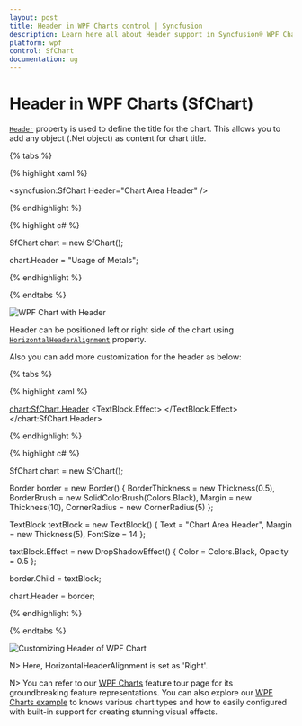 ```yaml
---
layout: post
title: Header in WPF Charts control | Syncfusion
description: Learn here all about Header support in Syncfusion® WPF Charts (SfChart) control, its elements and more details.
platform: wpf
control: SfChart
documentation: ug
---
```


# Header in WPF Charts (SfChart)

[`Header`](https://help.syncfusion.com/cr/wpf/Syncfusion.UI.Xaml.Charts.ChartBase.html#Syncfusion_UI_Xaml_Charts_ChartBase_Header) property is used to define the title for the chart. This allows you to add any object (.Net object) as content for chart title. 

{% tabs %}

{% highlight xaml %}

<syncfusion:SfChart Header="Chart Area Header" />

{% endhighlight %}

{% highlight c# %}

SfChart chart = new SfChart();

chart.Header = "Usage of Metals";

{% endhighlight %}

{% endtabs %}

![WPF Chart with Header](Area_images/wpf-chart-header.jpeg)


Header can be positioned left or right side of the chart using [`HorizontalHeaderAlignment`](https://help.syncfusion.com/cr/wpf/Syncfusion.UI.Xaml.Charts.ChartBase.html#Syncfusion_UI_Xaml_Charts_ChartBase_HorizontalHeaderAlignment) property.

Also you can add more customization for the header as below: 

{% tabs %}

{% highlight xaml %}

<chart:SfChart.Header>
    <Border BorderThickness="0.5" BorderBrush="Black" Margin="10" CornerRadius="5">
        <TextBlock FontSize="14" Text="Chart Area Header" Margin="5">
            <TextBlock.Effect>
                <DropShadowEffect Color="Black" Opacity="0.5" />
            </TextBlock.Effect>
        </TextBlock>
    </Border>
</chart:SfChart.Header>

{% endhighlight %}

{% highlight c# %}

SfChart chart = new SfChart();

Border border = new Border()
{
    BorderThickness = new Thickness(0.5),
    BorderBrush = new SolidColorBrush(Colors.Black),
    Margin = new Thickness(10),
    CornerRadius = new CornerRadius(5)
};

TextBlock textBlock = new TextBlock()
{
    Text = "Chart Area Header",
    Margin = new Thickness(5),
    FontSize = 14
};

textBlock.Effect = new DropShadowEffect()
{
    Color = Colors.Black,
    Opacity = 0.5
};

border.Child = textBlock;

chart.Header = border;

{% endhighlight %}

{% endtabs %}

![Customizing Header of WPF Chart](Area_images/wpf-chart-header-customization.jpeg)


N> Here, HorizontalHeaderAlignment is set as 'Right'.

N> You can refer to our [WPF Charts](https://www.syncfusion.com/wpf-controls/charts) feature tour page for its groundbreaking feature representations. You can also explore our [WPF Charts example](https://github.com/syncfusion/wpf-demos) to knows various chart types and how to easily configured with built-in support for creating stunning visual effects.